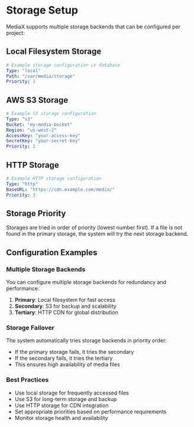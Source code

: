 # Storage Setup

MediaX supports multiple storage backends that can be configured per project:

## Local Filesystem Storage

```yaml
# Example storage configuration in database
Type: "local"
Path: "/var/media/storage"
Priority: 1
```

## AWS S3 Storage

```yaml
# Example S3 storage configuration
Type: "s3"
Bucket: "my-media-bucket"
Region: "us-west-2"
AccessKey: "your-access-key"
SecretKey: "your-secret-key"
Priority: 2
```

## HTTP Storage

```yaml
# Example HTTP storage configuration
Type: "http"
BaseURL: "https://cdn.example.com/media/"
Priority: 3
```

## Storage Priority

Storages are tried in order of priority (lowest number first). If a file is not found in the primary storage, the system will try the next storage backend.

## Configuration Examples

### Multiple Storage Backends

You can configure multiple storage backends for redundancy and performance:

1. **Primary**: Local filesystem for fast access
2. **Secondary**: S3 for backup and scalability
3. **Tertiary**: HTTP CDN for global distribution

### Storage Failover

The system automatically tries storage backends in priority order:
- If the primary storage fails, it tries the secondary
- If the secondary fails, it tries the tertiary
- This ensures high availability of media files

### Best Practices

- Use local storage for frequently accessed files
- Use S3 for long-term storage and backup
- Use HTTP storage for CDN integration
- Set appropriate priorities based on performance requirements
- Monitor storage health and availability
